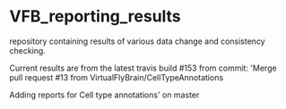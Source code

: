 # VFB_reporting_results
repository containing results of various data change and consistency checking.

 Current results are from the latest travis build #153 from commit: 'Merge pull request #13 from VirtualFlyBrain/CellTypeAnnotations

Adding reports for Cell type annotations' on master
